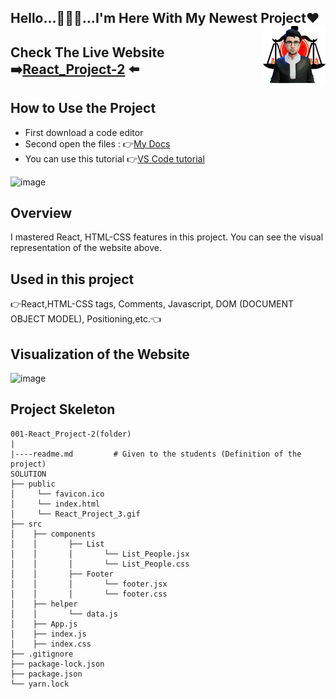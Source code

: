 ## Hello...🙋🏻‍♂️...I'm Here With My Newest Project❤<img align="right" src="https://github.com/Muka6363/PROJELER_MK/blob/main/Images/avatar_2-removebg-preview.png"  width="100px">
## Check The Live Website :arrow_right:[React_Project-2](https://muka6363.github.io/React_Project-2/) :arrow_left:
## How to Use the Project
+ First download a code editor
+ Second open the files : :point_right:[My Docs](https://muka6363.github.io/React_Project-2/)
+ You can use this tutorial :point_right:[VS Code tutorial](https://www.youtube.com/watch?v=fJEbVCrEMSE)

![image](https://user-images.githubusercontent.com/101215803/195388081-390db97e-255c-452b-9398-5148cb48b48d.png)

## Overview
I mastered React, HTML-CSS features in this project. You can see the visual representation of the website above.
## Used in this project
:point_right:React,HTML-CSS tags, Comments, Javascript, DOM (DOCUMENT OBJECT MODEL), Positioning,etc.:point_left:



## Visualization of the Website
![image](https://github.com/Muka6363/React_Project-3/blob/main/public/React_Project-3.gif)


## Project Skeleton

```
001-React_Project-2(folder)
|
|----readme.md         # Given to the students (Definition of the project)
SOLUTION
├── public
│     └── favicon.ico
│     └── index.html
│     └── React_Project_3.gif
├── src
│    ├── components
│    │       ├── List
│    │       │       └── List_People.jsx
│    │       │       └── List_People.css
│    │       ├── Footer
│    │       │       └── footer.jsx
│    │       │       └── footer.css
│    ├── helper
│    │       └── data.js
│    ├── App.js
│    ├── index.js
│    ├── index.css
├── .gitignore
├── package-lock.json
├── package.json
└── yarn.lock
```




